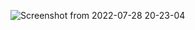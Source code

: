 
![Screenshot from 2022-07-28 20-23-04](https://user-images.githubusercontent.com/96485980/181610156-0518b2c4-bd39-4e53-aa59-64e2ae94c497.png)
